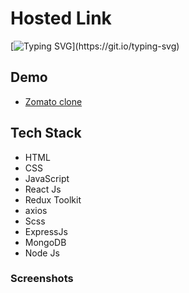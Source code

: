 

# Hosted Link
[![Typing SVG](https://readme-typing-svg.demolab.com?font=Fira+Code&pause=1000&color=F7701A&random=false&width=435&lines=Hi!+Guys++%F0%9F%91%8B;This+is+my+zomato+clone+Project.)](https://git.io/typing-svg)


## Demo

- [Zomato clone](https://priyojeet-zomato-clone.vercel.app/)

## Tech Stack

- HTML
- CSS
- JavaScript
- React Js
- Redux Toolkit
- axios
- Scss
- ExpressJs
- MongoDB
- Node Js
  


### Screenshots

